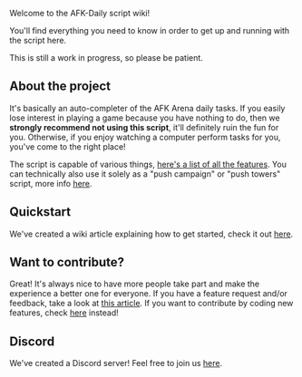 Welcome to the AFK-Daily script wiki!

You'll find everything you need to know in order to get up and running with the script here.

This is still a work in progress, so please be patient.

## About the project

It's basically an auto-completer of the AFK Arena daily tasks. If you easily lose interest in playing a game because you have nothing to do, then we **strongly recommend not using this script**, it'll definitely ruin the fun for you. Otherwise, if you enjoy watching a computer perform tasks for you, you've come to the right place!

The script is capable of various things, [here's a list of all the features](https://github.com/zebscripts/AFK-Daily/wiki/Features). You can technically also use it solely as a "push campaign" or "push towers" script, more info [here](https://github.com/zebscripts/AFK-Daily/wiki/Features#push-campaigntowers-only).

## Quickstart

We've created a wiki article explaining how to get started, check it out [here](https://github.com/zebscripts/AFK-Daily/wiki/Get-started).

## Want to contribute?

Great! It's always nice to have more people take part and make the experience a better one for everyone. If you have a feature request and/or feedback, take a look at [this article](https://github.com/zebscripts/AFK-Daily/wiki/Feature-Requests). If you want to contribute by coding new features, check [here](https://github.com/zebscripts/AFK-Daily/wiki/Contribute) instead!

## Discord

We've created a Discord server! Feel free to join us [here](https://discord.com/invite/Fq2cfqjp8D).

<!-- <hr>

<div align="center">
<a href="https://github.com/zebscripts/AFK-Daily/wiki/Features">Next page</a>
</div> -->
